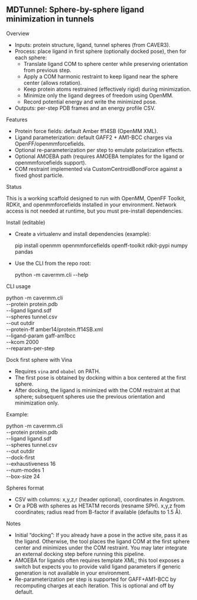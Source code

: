 ## MDTunnel: Sphere-by-sphere ligand minimization in tunnels

Overview

- Inputs: protein structure, ligand, tunnel spheres (from CAVER3).
- Process: place ligand in first sphere (optionally docked pose), then for each sphere:
  - Translate ligand COM to sphere center while preserving orientation from previous step.
  - Apply a COM harmonic restraint to keep ligand near the sphere center (allows rotation).
  - Keep protein atoms restrained (effectively rigid) during minimization.
  - Minimize only the ligand degrees of freedom using OpenMM.
  - Record potential energy and write the minimized pose.
- Outputs: per-step PDB frames and an energy profile CSV.

Features

- Protein force fields: default Amber ff14SB (OpenMM XML).
- Ligand parameterization: default GAFF2 + AM1-BCC charges via OpenFF/openmmforcefields.
- Optional re-parameterization per step to emulate polarization effects.
- Optional AMOEBA path (requires AMOEBA templates for the ligand or openmmforcefields support).
- COM restraint implemented via CustomCentroidBondForce against a fixed ghost particle.

Status

This is a working scaffold designed to run with OpenMM, OpenFF Toolkit, RDKit, and openmmforcefields installed in your environment. Network access is not needed at runtime, but you must pre-install dependencies.

Install (editable)

- Create a virtualenv and install dependencies (example):

  pip install openmm openmmforcefields openff-toolkit rdkit-pypi numpy pandas

- Use the CLI from the repo root:

  python -m cavermm.cli --help

CLI usage

  python -m cavermm.cli \
    --protein protein.pdb \
    --ligand ligand.sdf \
    --spheres tunnel.csv \
    --out outdir \
    --protein-ff amber14/protein.ff14SB.xml \
    --ligand-param gaff-am1bcc \
    --kcom 2000 \
    --reparam-per-step

Dock first sphere with Vina

- Requires `vina` and `obabel` on PATH.
- The first pose is obtained by docking within a box centered at the first sphere.
- After docking, the ligand is minimized with the COM restraint at that sphere; subsequent spheres use the previous orientation and minimization only.

Example:

  python -m cavermm.cli \
    --protein protein.pdb \
    --ligand ligand.sdf \
    --spheres tunnel.csv \
    --out outdir \
    --dock-first \
    --exhaustiveness 16 \
    --num-modes 1 \
    --box-size 24

Spheres format

- CSV with columns: x,y,z,r (header optional), coordinates in Angstrom.
- Or a PDB with spheres as HETATM records (resname SPH). x,y,z from coordinates; radius read from B-factor if available (defaults to 1.5 Å).

Notes

- Initial “docking”: If you already have a pose in the active site, pass it as the ligand. Otherwise, the tool places the ligand COM at the first sphere center and minimizes under the COM restraint. You may later integrate an external docking step before running this pipeline.
- AMOEBA for ligands often requires template XML; this tool exposes a switch but expects you to provide valid ligand parameters if generic generation is not available in your environment.
- Re-parameterization per step is supported for GAFF+AM1-BCC by recomputing charges at each iteration. This is optional and off by default.

